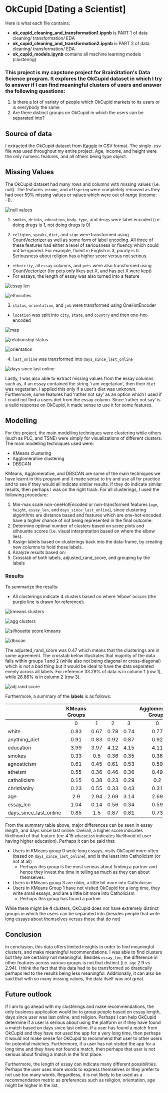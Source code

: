 # OkCupid [Dating a Scientist]

Here is what each file contains:
- **ok_cupid_cleaning_and_transformation1.ipynb** is PART 1 of data cleaning/ transformation/ EDA
- **ok_cupid_cleaning_and_transformation2.ipynb** is PART 2 of data cleaning/ transformation/ EDA
- **ok_cupid_models.ipynb** contains all machine learning models (clustering)

### This project is my capstone project for BrainStation's Data Science program. It explores the OkCupid dataset in which I try to answer if I can find meaningful clusters of users and answer the following questions:
1. Is there a lot of variety of people which OkCupid markets to its users or is everybody the same
2. Are there distinct groups on OkCupid in which the users can be separated into?

## Source of data
I extracted the OkCupid dataset from [Kaggle](https://www.kaggle.com/andrewmvd/okcupid-profiles) in CSV format. The single .csv file was used throughout my entire project. Age, income, and height were the only numeric features, and all others being type object.

## Missing Values
The OkCupid dataset had many rows and columns with missing values (i.e. null). The features `income`, and `offspring` were completely removed as they had over 59% missing values or values which were out of range (income: -1).

![null values](https://github.com/puneetsran/okcupid/blob/master/figures/null_values.png?raw=true)

1. `smokes`, `drinks`, `education`, `body_type`, and `drugs` were label encoded (i.e. doing drugs is 1, not doing drugs is 0)

2. `religion`, `speaks`, `diet`, and `sign` were transformed using CountVectorizer as well as some form of label encoding. All three of these features had either a level of seriousness or fluency which could not be ignored. For example, fluent in English is 3, poorly is 0. Seriousness about religion has a higher score versus not serious.
- `ethnicity`, all `essay` columns, and `pets` were also transformed using CountVectorizer (for pets only likes pet X, and has pet X were kept)
- For essays, the length of essay was also turned into a feature

![essay len](https://github.com/puneetsran/okcupid/blob/master/figures/essay_len.png?raw=true)

![ethnicities](https://github.com/puneetsran/okcupid/blob/master/figures/ethnicities.png?raw=true)

3. `status`, `orientation`, and `job` were transformed using OneHotEncoder
- `location` was split into `city`, `state`, and `country` and then one-hot-encoded

![map](https://github.com/puneetsran/okcupid/blob/master/figures/map.png?raw=true)

![relationship status](https://github.com/puneetsran/okcupid/blob/master/figures/status.png?raw=true)

![orientation](https://github.com/puneetsran/okcupid/blob/master/figures/orientaion.png?raw=true)

4. `last_online` was transformed into `days_since_last_online`

![days since last online](https://github.com/puneetsran/okcupid/blob/master/figures/days_since_last_online.png?raw=true)

Lastly, I was also able to extract missing values from the essay columns such as, if an essay contained the string ‘i am vegetarian’, then their `diet` was vegetarian. I applied this only if a user’s diet was unknown. Furthermore, some features had ‘rather not say’ as an option which I used if I could not find a users diet from the essay column. Since ‘rather not say’ is a valid response on OkCupid, it made sense to use it for some features.

## Modelling
For this project, the main modelling techniques were clustering while others (such as PLC, and TSNE) were simply for visualizations of different clusters. The main modelling techniques used were:

- KMeans clustering
- Agglomerative clustering
- DBSCAN

KMeans, Agglomerative, and DBSCAN are some of the main techniques we have learnt in this program and it made sense to try and use all for practice and to see if they would all indicate similar results. If they do indicate similar results, then perhaps I was on the right track.
For all clusterings, I used the following procedure:

1. Min-max scale non-oneHotEncoded or non-transformed features (`age`, `height`, `essay_len`, and `days_since_last_online`), since clustering algorithms are distance based and features which are one-hot-encoded have a higher chance of not being represented in the final outcome.
2. Determine optimal number of clusters based on scree plots and silhouette scores (i.e. visual interpretation based on where the elbow lies).
3. Assign labels based on clusterings back into the data-frame, by creating new columns to hold those labels.
4. Analyze results based on:
5. Crosstab of both labels, adjusted_rand_score, and grouping by the labels

### Results
To summarize the results:
- All clusterings indicate 4 clusters based on where ‘elbow’ occurs (the purple line is drawn for reference):

![kmeans clusters](https://github.com/puneetsran/okcupid/blob/master/figures/k_means_scree_plot.png?raw=true)

![agg clusters](https://github.com/puneetsran/okcupid/blob/master/figures/agglomerative_scree_plot.png?raw=true)

![silhouette score kmeans](https://github.com/puneetsran/okcupid/blob/master/figures/silhouette_score_plot.png?raw=true)

![dbscan](https://github.com/puneetsran/okcupid/blob/master/figures/silhouette_scores.png?raw=true)

The adjusted_rand_score was 0.47 which means that the clusterings are in some agreement. The crosstab below illustrates that majority of the data falls within groups 1 and 2 (while also not being diagonal or cross-diagonal) which is not a bad thing but it would be ideal to have the data separated evenly across all labels. For reference 33.29% of data is in column 1 (row 1), while 28.86% is in column 2 (row 3).

![adj rand score](https://github.com/puneetsran/okcupid/blob/master/figures/adj_rand_score.png?raw=true)

Furthermore, a summary of the **labels** is as follows:
<p>

|                        | KMeans Groups |      |      |      | Agglomerative Groups |      |      |      |
|------------------------|:-------------:|:----:|:----:|:----:|:--------------------:|:----:|:----:|:----:|
|                        |       0       |   1  |   2  |   3  |           0          |   1  |   2  |   3  |
| white                  |      0.83     | 0.67 | 0.78 | 0.74 |         0.77         | 0.69 | 0.73 | 0.83 |
| anything_diet          |      0.91     | 0.83 | 0.92 | 0.87 |         0.92         |  0.8 | 0.91 | 0.95 |
| education              |      3.99     | 3.97 | 4.12 | 4.15 |         4.11         |  4.0 | 4.14 | 3.97 |
| smokes                 |      0.33     |  0.5 | 0.36 | 0.35 |         0.36         | 0.46 | 0.37 | 0.33 |
| agnosticism            |      0.61     | 0.45 | 0.61 | 0.53 |         0.59         | 0.43 | 0.58 | 0.64 |
| atheism                |      0.55     | 0.36 | 0.46 | 0.36 |         0.49         | 0.39 | 0.32 | 0.65 |
| catholicism            |      0.15     | 0.38 | 0.23 | 0.29 |          0.2         | 0.37 | 0.29 | 0.13 |
| christianity           |      0.23     | 0.55 | 0.33 | 0.43 |         0.31         | 0.52 | 0.45 |  0.2 |
| age                    |      2.9      | 2.94 | 2.69 | 3.14 |         2.69         | 3.31 | 2.74 | 2.69 |
| essay_len              |      1.04     | 0.14 | 0.56 | 0.34 |         0.59         | 0.17 | 0.35 | 0.94 |
| days_since_last_online |      0.85     |  1.5 | 0.87 | 0.81 |         0.73         | 1.79 | 0.48 | 0.81 |
</p>

From the summary table above, major differences can be seen in essay length, and days since last online. Overall, a higher score indicates likelihood of that feature (ex: 4.15 `education` indicates likelihood of user having higher education). Perhaps it can be said that:
- Users in KMeans group 0 write long essays, visits OkCupid more often (based on `days_since_last_online`), and is the least into Catholicism (or not at all)
    - Perhaps this group is the most serious about finding a partner and hence they invest the time in telling as much as they can about themselves.
- Users in KMeans  group 3 are older, a little bit more into Catholicism
- Users in KMeans  Group 1 have not visited OkCupid for a long time, they write small essays, and are a little bit more into Catholicism
    - Perhaps this group has found a partner

While there might be **4** clusters, OkCupid does not have extremely distinct groups in which the users can be separated into (besides people that write long essays about themselves versus those that do not)

## Conclusion
In conclusion, this data offers limited insights in order to find meaningful clusters, and make meaningful recommendations. I was able to find clusters but they are certainly not meaningful. Besides `essay_len`, the difference in other features across various groups is not that distinct (i.e. `age` 2.9 vs 2.94). I think the fact that this data had to be transformed so drastically perhaps led to the results being less meaningful. Additionally, it can also be said that with so many missing values, the data itself was not great.

## Future outlook
If I am to go ahead with my clusterings and make recommendations, the only business application would be to group people based on essay length, days since user was last online, and religion. Perhaps I can help OkCupid determine if a user is serious about using the platform or if they have found a match based on days since last online. If a user has found a match from OkCupid and they have not used the app for a very long time, then perhaps it would not make sense for OkCupid to recommend that user to other users for potential matches. Furthermore, if a user has not visited the app for a long time and they have not found a match, then perhaps that user is not serious about finding a match in the first place.

Furthermore, the length of essay can indicate many different possibilities. Perhaps the user uses more words to express themselves or they prefer to not use too many words. Regardless, it is not likely to be used as a recommendation metric as preferences such as religion, orientation, age might be higher in the list.